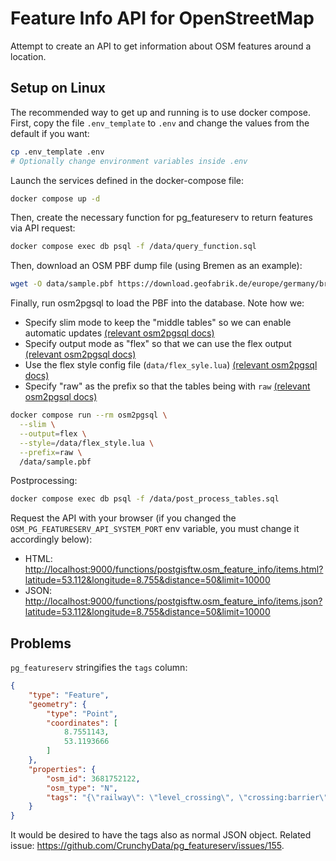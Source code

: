 # Feature Info API for OpenStreetMap

Attempt to create an API to get information about OSM features around a location.

## Setup on Linux

The recommended way to get up and running is to use docker compose. First, copy the file `.env_template` to `.env` and
change the values from the default if you want:

```sh
cp .env_template .env
# Optionally change environment variables inside .env
```

Launch the services defined in the docker-compose file:

```sh
docker compose up -d
```

Then, create the necessary function for pg_featureserv to return features via API request:

```sh
docker compose exec db psql -f /data/query_function.sql
```

Then, download an OSM PBF dump file (using Bremen as an example):

```sh
wget -O data/sample.pbf https://download.geofabrik.de/europe/germany/bremen-latest.osm.pbf
```

Finally, run osm2pgsql to load the PBF into the database. Note how we:

* Specify slim mode to keep the "middle tables" so we can enable automatic updates [(relevant osm2pgsql docs)](https://osm2pgsql.org/doc/manual.html#middle)
* Specify output mode as "flex" so that we can use the flex output [(relevant osm2pgsql docs)](https://osm2pgsql.org/doc/manual.html#output-options)
* Use the flex style config file (`data/flex_syle.lua`) [(relevant osm2pgsql docs)](https://osm2pgsql.org/doc/manual.html#lua-library-for-flex-output)
* Specify "raw" as the prefix so that the tables being with `raw` [(relevant osm2pgsql docs)](https://osm2pgsql.org/doc/manual.html#database-layout)

```sh
docker compose run --rm osm2pgsql \
  --slim \
  --output=flex \
  --style=/data/flex_style.lua \
  --prefix=raw \
  /data/sample.pbf
```

Postprocessing:
```sh
docker compose exec db psql -f /data/post_process_tables.sql
```

Request the API with your browser (if you changed the `OSM_PG_FEATURESERV_API_SYSTEM_PORT` env variable, you must change
it accordingly below):

- HTML: <http://localhost:9000/functions/postgisftw.osm_feature_info/items.html?latitude=53.112&longitude=8.755&distance=50&limit=10000>
- JSON: <http://localhost:9000/functions/postgisftw.osm_feature_info/items.json?latitude=53.112&longitude=8.755&distance=50&limit=10000>

## Problems

`pg_featureserv` stringifies the `tags` column:

```json
{
    "type": "Feature",
    "geometry": {
        "type": "Point",
        "coordinates": [
            8.7551143,
            53.1193666
        ]
    },
    "properties": {
        "osm_id": 3681752122,
        "osm_type": "N",
        "tags": "{\"railway\": \"level_crossing\", \"crossing:barrier\": \"no\"}"
    }
}
```

It would be desired to have the tags also as normal JSON object. Related issue: <https://github.com/CrunchyData/pg_featureserv/issues/155>.
